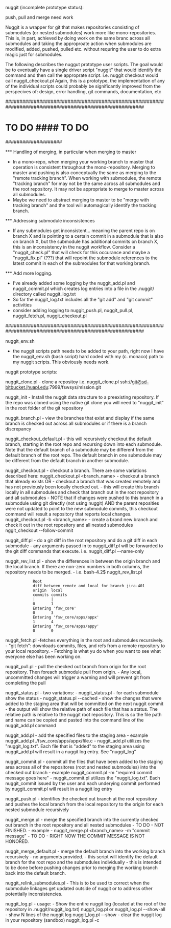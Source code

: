 nuggit (incomplete prototype status):

  push, pull and merge need work

  Nuggit is a wrapper for git that makes repositories consisting of submodules (or nested submodules) 
work more like mono-repositories.  This is, in part, achieved by doing work on the same branc across
all submodules and taking the approproate action when submodules are modified, added, pushed, pulled
etc. without requring the user to do extra magic just for submodules.

The following describes the nuggut prototype user scripts.  The goal would be to eventually have a single 
driver script "nuggit" that would identify the command and then call the approprate script.
        i.e. nuggit checkout would call nuggit_checkout.pl
Again, this is a prototype, the implementation of any of the individual scripts could probably be 
significantly improved from the perspecives of: design, error handling, git commands, documentation, etc


#########################################################################################################
# TO DO #### TO DO #
####################

*** Handling of merging, in particular when merging to master 
  * In a mono-repo, when merging your working branch to master that operation is consistent
    throughout the mono-repository. Merging to master and pushing is also conceptually the same as 
    merging to the "remote tracking branch".  When working with submodules, the remote "tracking branch"
    for may not be the same across all submodules and the root repository.  It may not be appropriate to 
    merge to master across all submodules.
  * Maybe we need to abstract merging to master to be "merge with tracking branch" and the tool will
    automagically identify the tracking branch.
    
*** Addressing submodule inconsistences
  * If any submodules get inconsistent... meaning the parent repo is on branch X and is pointing to 
    a certain commit in a submodule that is also on branch X, but the submodule has additional commits on
    branch X, this is an inconsistency in the nuggit workflow.  Consider a "nuggit_check.pl" that will
    check for this occurance and maybe a "nuggit_fix.pl" (???) that will repoint the submodule references
    to the latest commit in each of the submodules for that working branch.

*** Add more logging.  
  * I've already added some logging by the nuggit_add.pl and nuggit_commit.pl which creates log entries
    into a file in the .nuggit/ directory called nuggit_log.txt
  * So far the nuggit_log.txt includes all the "git add" and "git commit" activities
  * consider adding logging to nuggit_push.pl, nuggit_pull.pl, nuggit_fetch.pl, nuggit_checkout.pl
  

    
#########################################################################################################




nuggit_env.sh 
- the nuggit scripts path needs to be added to your path, right now I have
the nuggit_env.sh (bash script) hard coded with my (c. monaco) path to my nuggit
scripts.  This obviously needs work.


nuggit prototype scripts:

nuggit_clone.pl
        - clone a repositoy 
        i.e. 
        nuggit_clone.pl ssh://git@sd-bitbucket.jhuapl.edu:7999/fswsys/mission.git

nuggit_init
        - Install the nuggit data structure to a preexisting repository.  If the repo was cloned
        using the native git clone you will need to "nuggit_init" in the root folder of the 
        git repository
        
nuggit_branch.pl
        - view the branches that exist and display if the same branch is checked out across all
        submodules or if there is a branch discrepancy

nuggit_checkout_default.pl
        - this will recursively checkout the default branch, starting in the root repo and recursing
        down into each submodule.  Note that the default branch of a submodule may be different from
        the default branch of the root repo.  The default branch in one submodule may be different 
        from the default branch in another submodule.

nuggit_checkout.pl
        - checkout a branch.  There are some variations described here:
        nuggit_checkout.pl <branch_name>
                - checkout a branch that already exists OR
                - checkout a branch that was created remotely and has not previously been locally checked out.
                - this will create this branch locally in all submodules and check that branch out in the
                root repository and all submodules
                - NOTE that if changes were pushed to this branch in a submodule using git directly (not using nuggit)
                AND the parent reposities were not updated to point to the new submodule commits, this checkout command
                will result a repository that reports local changes.
        nuggit_checkout.pl -b <branch_name>
                - create a brand new branch and check it out in the root repository and all nested submodules
        nggit_checkout <branch> --follow-commit

nuggit_diff.pl
        - do a git diff in the root repository and do a git diff in each submodule 
        - any arguments passed in to nuggit_diff.pl will be forwarded to the git diff commands that execute.
        i.e. 
        nuggit_diff.pl --name-only
        
        
nuggit_rev_list.pl
        - show the differences in between the origin branch and the local branch.  If there are non-zero
        numbers in both columns, the repository needs to be merged.
        - i.e.
        bash-4.2$ nuggit_rev_list.pl 

                Root
                diff between remote and local for branch jira-401
                origin  local
                commits commits
                |       |
                0       1
                Entering 'fsw_core'
                0       3
                Entering 'fsw_core/apps/appx'
                1       4
                Entering 'fsw_core/apps/appy'
                0       0
        
nuggit_fetch.pl
        -fetches everything in the root and submodules recursively.
        - "git fetch": downloads commits, files, and refs from a remote repository to your local repository. 
        - Fetching is what yu do when you want to see what everyone else has been working on.
        
nuggit_pull.pl
        - pull the checked out branch from origin for the root repository.  Then foreach
        submodule pull from origin.
        - Any local, uncommitted changes will trigger a warning and will prevent git from completing
        the pull
        
nuggit_status.pl
        - two variations: 
        - nuggit_status.pl
                - for each submodule show the status 
        - nuggit_status.pl --cached
                - show the changes that were added to the staging area that will be committed on the next nuggit commit
        - the output will show the relative path of each file that has a status.  The 
        relative path is relative to the nuggit root repository.  This is so the file path and name
        can be copied and pasted into the command line of the nuggit_add.pl command
        
nuggit_add.pl
        - add the specified files to the staging area
        - example
                nuggit_add.pl ./fsw_core/apps/appx/file.c
        - nuggit_add.pl utilizes the "nuggit_log.txt".  Each file that is "added" to the staging area
          using nuggit_add.pl will result in a nuggit log entry.  See "nuggit_log"
                
nuggit_commit.pl
        - commit all the files that have been added to the staging area across all of the
        repositores (root and nested submodules) into the checked out branch
        - example
                nuggit_commit.pl -m "required commit message goes here"
        - nuggit_commit.pl utilizes the "nuggit_log.txt".  Each nuggit_commit issued by the user
          and each underying commit performed by nuggit_commit.pl will result in a nuggit log entry
        
nuggit_push.pl
        - identifies the checked out branch at the root repository and pushes the local
        branch from the local repository to the origin for each nested submodule recursively
             
nuggit_merge.pl
        - merge the specified branch into the currently checked out branch in the root repository
        and all nested submodules
        - TO DO - NOT FINISHED.
        - example
                - nuggit_merge.pl <branch_name> -m "commit message"
                - TO DO - RIGHT NOW THE COMMIT MESSAGE IS NOT HONORED.
        
nuggit_merge_default.pl
        - merge the default branch into the working branch recursively
        - no arguments provided.
        - this script will identify the default branch for the root repo and the
          submodules individually
        - this is intended to be done before pushing changes prior to merging the
          working branch back into the default branch.

nuggit_relink_submodules.pl
        - This is to be used to correct when the submodule linkages get updated outside
          of nuggit or to address other potentially inconsistencies.
        
nuggit_log.pl
        - usage:
                - Show the entire nuggit log (located at the root of the repository in .nuggit/nuggit_log.txt)
                   nuggit_log.pl
                   or
                   nuggit_log.pl --show-all
                - show N lines of the nuggit log
                   nuggit_log.pl --show <n>
                - clear the nuggit log in your repository (sandbox)
                   nuggit_log.pl -c
                
                        
